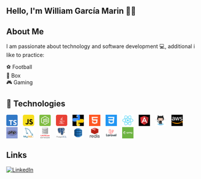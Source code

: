 ## Hello, I'm William García Marin 👋🏻

## About Me

I am passionate about technology and software development 💻, 
additional i like to practice:

⚽️ Football  
🥊 Box  
🎮 Gaming  

## 🚀 Technologies

<p align="left">
  <img src="assets/typescript.png" alt="Typescript" width="30" height="30" style="margin-right: 10px"/>
  <img src="assets/javascript.png" alt="Javascript" width="30" height="30" style="margin-right: 10px"/>
  <img src="assets/nodejs.png" alt="Nodejs" width="30" height="30" style="margin-right: 10px"/>
  <img src="assets/java.png" alt="Java" width="30" height="30" style="margin-right: 10px"/>
  <img src="assets/python.png" alt="Python" width="30" height="30" style="margin-right: 10px"/>
  <img src="assets/html.png" alt="Html" width="30" height="30" style="margin-right: 10px"/>
  <img src="assets/css.png" alt="Css" width="30" height="30" style="margin-right: 10px"/>
  <img src="assets/react.png" alt="React" width="30" height="30" style="margin-right: 10px"/>
  <img src="assets/angular.png" alt="Angular" width="30" height="30" style="margin-right: 10px"/>
  <img src="assets/git.png" alt="Git" width="30" height="30" style="margin-right: 10px"/>
  <img src="assets/aws.png" alt="Aws" width="30" height="30" style="margin-right: 10px"/>
  <img src="assets/php.png" alt="Php" width="30" height="30" style="margin-right: 10px"/>
  <img src="assets/mysql.png" alt="Mysql" width="30" height="30" style="margin-right: 10px"/>
  <img src="assets/oracle.png" alt="Oracle" width="30" height="30" style="margin-right: 10px"/>
  <img src="assets/postgresql.png" alt="Postgresql" width="30" height="30" style="margin-right: 10px"/>
  <img src="assets/dynamo.png" alt="DynamoDB" width="30" height="30" style="margin-right: 10px"/>
  <img src="assets/redis.png" alt="Redis" width="30" height="30" style="margin-right: 10px"/>
  <img src="assets/laravel.png" alt="Laravel" width="30" height="30" style="margin-right: 10px"/>
  <img src="assets/springboot.png" alt="Springboot" width="30" height="30" style="margin-right: 10px"/>
</p>

## Links
[![LinkedIn](https://img.shields.io/badge/LINKEDIN-@WILLIAMGARCIA-0077B5?style=for-the-badge&logo=linkedin&logoColor=white)](https://www.linkedin.com/in/william-garcia-marin-442a24164)


